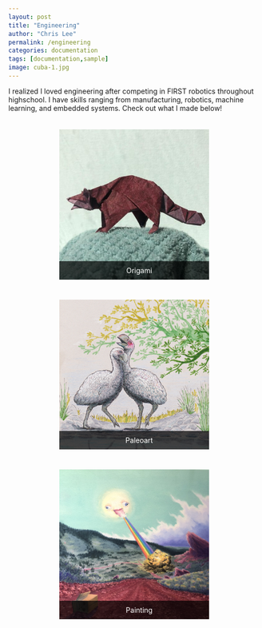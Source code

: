 ```yaml
---
layout: post
title: "Engineering"
author: "Chris Lee"
permalink: /engineering
categories: documentation
tags: [documentation,sample]
image: cuba-1.jpg
---
```


I realized I loved engineering after competing in FIRST robotics throughout highschool. I have skills ranging from manufacturing, robotics, machine learning, and embedded systems. Check out what I made below!

<style>
.container {
  display: flex;
  flex-wrap: wrap;
  justify-content: space-around;
}

.image-card {
  position: relative;
  width: 300px;
  margin: 20px;
  overflow: hidden;
  transition: transform 0.3s ease;
}

.image-card img {
  width: 100%;
  display: block;
  transition: transform 0.3s ease;
}

.image-card:hover {
  transform: scale(1.05);
}

.image-card:hover img {
  transform: scale(1.1);
}

.overlay {
  position: absolute;
  bottom: 0;
  background: rgba(0, 0, 0, 0.7);
  color: #fff;
  width: 100%;
  text-align: center;
  padding: 10px;
  transition: 0.3s ease;
  border-radius: 0; /* Ensure sharp corners */
}

.image-card:hover .overlay {
  bottom: 0;
}
</style>

<div class="container">
  <div class="image-card">
    <a href="/facts">
      <img src="/assets/img/raccoon.jpg" alt="Origami">
      <div class="overlay">Origami</div>
    </a>
  </div>
  <div class="image-card">
    <a href="/facts">
      <img src="/assets/img/dromornis.jpg" alt="Paleoart">
      <div class="overlay">Paleoart</div>
    </a>
  </div>
  <div class="image-card">
    <a href="/facts">
      <img src="/assets/img/sun-painting.JPG" alt="Painting">
      <div class="overlay">Painting</div>
    </a>
  </div>
</div>
